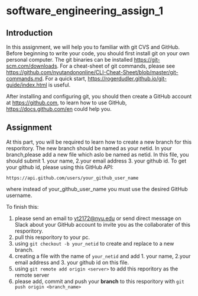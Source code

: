 # software_engineering_assign_1

## Introduction
In this assignment, we will help you to familiar with git CVS and GitHub. Before beginning to write your code, you should first install git on your own personal computer. The git binaries can be installed https://git-scm.com/downloads. For a cheat-sheet of git commands, please see https://github.com/nyutandononline/CLI-Cheat-Sheet/blob/master/git-commands.md. For a quick start, https://rogerdudler.github.io/git-guide/index.html is useful.

After installing and configuring git, you should then create a GitHub account at https://github.com, to learn how to use GitHub, https://docs.github.com/en could help you.

## Assignment
At this part, you will be required to learn how to create a new branch for this resporitory. The new branch should be named as your netid. In your branch,please add a new file which aslo be named as netid. In this file, you should submit 1. your name, 2.your email address 3. your github id.
To get your github id, please using this GitHub API:
```
https://api.github.com/users/your_github_user_name
```
where instead of your_github_user_name you must use the desired GitHub username.

To finish this: 
1) please send an email to yt2172@nyu.edu or send direct message on Slack about your GitHub account to invite you as the collaborater of this resporitory.
2) pull this resporitory to your pc.
3) using `git checkout -b your_netid` to create and replace to a new branch.
4) creating a file with the name of `your_netid` and add 1. your name, 2.your email address and 3. your github id on this file.
5) using `git remote add origin <server>` to add this reporitory as the remote server
6) please add, commit and push your **branch** to this resporitory with `git push origin <branch_name>`

